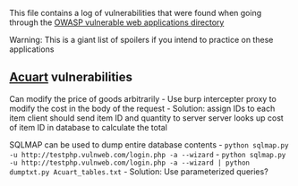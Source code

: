 This file contains a log of vulnerabilities that were found when going through the [OWASP vulnerable web applications directory](https://www.owasp.org/index.php/OWASP_Vulnerable_Web_Applications_Directory_Project/Pages/Online)

Warning: This is a giant list of spoilers if you intend to practice on these applications

[Acuart](http://testphp.vulnweb.com) vulnerabilities
-----
Can modify the price of goods arbitrarily
    - Use burp intercepter proxy to modify the cost in the body of the request
    - Solution: assign IDs to each item
                client should send item ID and quantity to server
                server looks up cost of item ID in database to calculate the total
                
SQLMAP can be used to dump entire database contents
    - `python sqlmap.py -u http://testphp.vulnweb.com/login.php -a --wizard`
        - `python sqlmap.py -u http://testphp.vulnweb.com/login.php -a --wizard | python dumptxt.py Acuart_tables.txt`
    - Solution: Use parameterized queries?
        
        